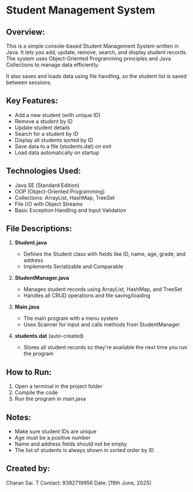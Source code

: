 Student Management System
=========================

Overview:
---------
This is a simple console-based Student Management System written in Java. It lets you add, update, remove, search, and display student records. The system uses Object-Oriented Programming principles and Java Collections to manage data efficiently.

It also saves and loads data using file handling, so the student list is saved between sessions.

Key Features:
-------------
- Add a new student (with unique ID)
- Remove a student by ID
- Update student details
- Search for a student by ID
- Display all students sorted by ID
- Save data to a file (students.dat) on exit
- Load data automatically on startup

Technologies Used:
------------------
- Java SE (Standard Edition)
- OOP (Object-Oriented Programming)
- Collections: ArrayList, HashMap, TreeSet
- File I/O with Object Streams
- Basic Exception Handling and Input Validation

File Descriptions:
------------------
1. **Student.java**  
   - Defines the Student class with fields like ID, name, age, grade, and address  
   - Implements Serializable and Comparable

2. **StudentManager.java**  
   - Manages student records using ArrayList, HashMap, and TreeSet  
   - Handles all CRUD operations and file saving/loading

3. **Main.java**  
   - The main program with a menu system  
   - Uses Scanner for input and calls methods from StudentManager

4. **students.dat** (auto-created)  
   - Stores all student records so they're available the next time you run the program

How to Run:
-----------
1. Open a terminal in the project folder
2. Compile the code
3. Run the program in main.java

Notes:
------
- Make sure student IDs are unique
- Age must be a positive number
- Name and address fields should not be empty
- The list of students is always shown in sorted order by ID

Created by:
-----------
Charan Sai. T
Contact: 9392719956
Date: [19th June, 2025]
